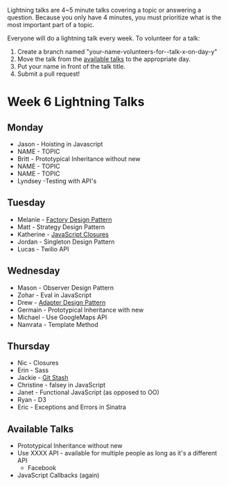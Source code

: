 Lightning talks are 4~5 minute talks covering a topic or answering a question.
Because you only have 4 minutes, you must prioritize what is the most important
part of a topic.

Everyone will do a lightning talk every week. To volunteer for a talk:

1. Create a branch named "your-name-volunteers-for--talk-x-on-day-y"
2. Move the talk from the [available talks](#availabl-talks) to the appropriate
   day.
3. Put your name in front of the talk title.
4. Submit a pull request!

# Week 6 Lightning Talks

## Monday

* Jason - Hoisting in Javascript
* NAME - TOPIC
* Britt - Prototypical Inheritance without new
* NAME - TOPIC
* NAME - TOPIC
* Lyndsey -Testing with API's


## Tuesday

* Melanie - [Factory Design Pattern](./student_files/factory_design_pattern.md)
* Matt - Strategy Design Pattern
* Katherine - [JavaScript Closures](https://gist.github.com/raorao/7455054)
* Jordan - Singleton Design Pattern
* Lucas - Twilio API


## Wednesday

* Mason - Observer Design Pattern
* Zohar - Eval in JavaScript
* Drew - [Adapter Design Pattern](./student_files/adapter_design_pattern.md)
* Germain - Prototypical Inheritance with new
* Michael - Use GoogleMaps API
* Namrata - Template Method
## Thursday

* Nic -  Closures
* Erin - Sass
* Jackie - [Git Stash](https://gist.github.com/jackiejohnston/b9e512cd123ac5d934ff)
* Christine - falsey in JavaScript
* Janet - Functional JavaScript (as opposed to OO)
* Ryan - D3
* Eric - Exceptions and Errors in Sinatra



## Available Talks
  * Prototypical Inheritance without new
  * Use XXXX API - available for multiple people as long as it's a different API
    * Facebook
  * JavaScript Callbacks (again)


